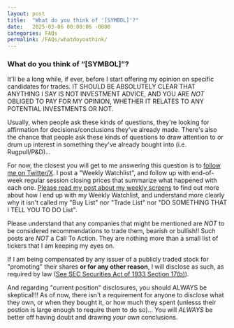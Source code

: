 ```yaml
---
layout: post
title:  "What do you think of '[SYMBOL]'?"
date:   2025-03-06 00:00:06 -0800
categories: FAQs
permalink: /FAQs/whatdoyouthink/
---
```

### What do you think of “[SYMBOL]”?

It'll be a long while, if ever, before I start offering my opinion on specific candidates for trades.  IT SHOULD BE ABSOLUTELY CLEAR THAT ANYTHING I SAY IS NOT INVESTMENT ADVICE, AND YOU ARE *NOT* OBLIGED TO PAY FOR MY OPINION, WHETHER IT RELATES TO ANY POTENTIAL INVESTMENTS OR NOT.

Usually, when people ask these kinds of questions, they're looking for affirmation for decisions/conclusions they've already made.  There's also the chance that people ask these kinds of questions to draw attention to or drum up interest in something they've already bought into (i.e. Rugpull/P&D)...

For now, the closest you will get to me answering this question is to [follow me on Twitter/X](https://x.com/pennystockluvr).  I post a "Weekly Watchlist", and follow up with end-of-week regular session closing prices that summarize what happened with each one.  [Please read my post about my weekly screens](/FAQs/hotpicks/) to find out more about how I end up with my Weekly Watchlist, and understand more clearly why it isn't called my "Buy List" nor "Trade List" nor "DO SOMETHING THAT I TELL YOU TO DO List".

Please understand that any companies that might be mentioned are *NOT* to be considered recommendations to trade them, bearish or bullish!!  Such posts are *NOT* a Call To Action.  They are nothing more than a small list of tickers that I am keeping my eyes on.  

If I am being compensated by any issuer of a publicly traded stock for "promoting" their shares **or for any other reason**, I will disclose as such, as required by law ([See SEC Securities Act of 1933 Section 17(b)](https://www.govinfo.gov/content/pkg/COMPS-1884/pdf/COMPS-1884.pdf)).  

And regarding "current position" disclosures, you should ALWAYS be skeptical!!!  As of now, there isn't a requirement for anyone to disclose what they own, or when they bought it, or how much they spent (unlesss their postion is large enough to require them to do so)...  You will *ALWAYS* be better off having doubt and drawing *your own* conclusions.  